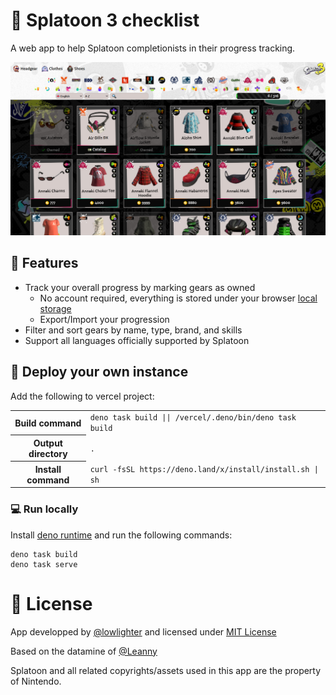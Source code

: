 # 🐙 Splatoon 3 checklist

A web app to help Splatoon completionists in their progress tracking.

![](/images/screenshot.png)

## 🦑 Features

- Track your overall progress by marking gears as owned
  - No account required, everything is stored under your browser
    [local storage](https://developer.mozilla.org/docs/Web/API/Window/localStorage)
  - Export/Import your progression
- Filter and sort gears by name, type, brand, and skills
- Support all languages officially supported by Splatoon

## 🚀 Deploy your own instance

Add the following to vercel project:

<table>
  <tr><th>Build command</th><td><code>deno task build || /vercel/.deno/bin/deno task build</code></td></tr>
  <tr><th>Output directory</th><td><code>.</code></td></tr>
  <tr><th>Install command</th><td><code>curl -fsSL https://deno.land/x/install/install.sh | sh</code></td></tr>
</table>

### 💻 Run locally

Install [deno runtime](https://deno.land) and run the following commands:

```shell
deno task build
deno task serve
```

# 📜 License

App developped by [@lowlighter](https://github.com/lowlighter) and licensed
under [MIT License](/LICENSE)

Based on the datamine of [@Leanny](https://github.com/Leanny)

Splatoon and all related copyrights/assets used in this app are the property of
Nintendo.
